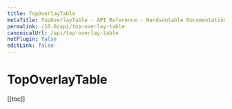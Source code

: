 ```yaml
---
title: TopOverlayTable
metaTitle: TopOverlayTable - API Reference - Handsontable Documentation
permalink: /10.0/api/top-overlay-table
canonicalUrl: /api/top-overlay-table
hotPlugin: false
editLink: false
---
```


# TopOverlayTable

[[toc]]

